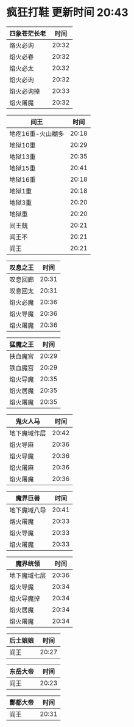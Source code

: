 # 疯狂打鞋 更新时间 20:43

| 四象苍茫长老   | 时间    |
|--------|-------|
| 烙火必询 | 20:32 |
| 焰火必春 | 20:32 |
| 焰火必太 | 20:32 |
| 焰火必询 | 20:32 |
| 焰火必询掉 | 20:33 |
| 焰火屠魔 | 20:32 |

| 间王   | 时间    |
|--------|-------|
| 地疙16重-火山糊多 | 20:18 |
| 地狱10重 | 20:29 |
| 地狱13重 | 20:35 |
| 地狱15重 | 20:41 |
| 地狱16重 | 20:18 |
| 地狱1重 | 20:18 |
| 地狱3重 | 20:20 |
| 地狱重 | 20:20 |
| 间王兢 | 20:21 |
| 闻王不 | 20:21 |
| 阎王 | 20:21 |

| 叹息之王   | 时间    |
|--------|-------|
| 叹息回廊 | 20:31 |
| 叹息回太 | 20:31 |
| 焰火必魔 | 20:36 |
| 焰火导魔 | 20:36 |
| 焰火屠魔 | 20:36 |

| 猛魔之王   | 时间    |
|--------|-------|
| 扶血魔宫 | 20:29 |
| 铁血魔宫 | 20:29 |
| 焰火导魔 | 20:35 |
| 焰火居魔 | 20:35 |
| 焰火屠魔 | 20:35 |

| 鬼火人马   | 时间    |
|--------|-------|
| 地下魔域作层 | 20:42 |
| 焰火导麻 | 20:36 |
| 焰火导魔 | 20:36 |
| 焰火屠麻 | 20:36 |
| 焰火屠魔 | 20:36 |

| 魔界巨兽   | 时间    |
|--------|-------|
| 地下魔域八导 | 20:41 |
| 烙火屠魔 | 20:33 |
| 焰火导魔 | 20:33 |
| 焰火屠魔 | 20:33 |

| 魔界统领   | 时间    |
|--------|-------|
| 地下魔域七层 | 20:36 |
| 焰火导魔 | 20:34 |
| 焰火导魔掉 | 20:34 |
| 焰火居魔 | 20:34 |
| 焰火屠魔 | 20:34 |

| 后土娘娘   | 时间    |
|--------|-------|
| 阎王 | 20:27 |

| 东岳大帝   | 时间    |
|--------|-------|
| 阎王 | 20:23 |

| 酆都大帝   | 时间    |
|--------|-------|
| 阎王 | 20:31 |